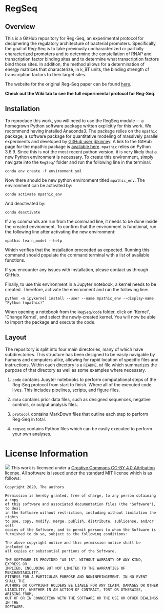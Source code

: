 # RegSeq

## Overview
This is a GitHub repository for Reg-Seq, an experimental protocol for deciphering the regulatory architecture of bacterial promoters. Specifically, the goal of Reg-Seq is to take previously uncharacterized or partially characterized promoters and to determine
the constellation of RNAP and transcription factor binding sites and to determine what transcription factors
bind those sites. In addition, the method allows for a determination of energy matrices that characterize,
in k_BT units, the binding strength of transcription factors to their target sites.

The website for the original Reg-Seq paper can be found [here](https://www.rpgroup.caltech.edu/RNAseq_SortSeq/).

**Check out the Wiki tab to see the full experimental protocol for Reg-Seq**.

## Installation
To reproduce this work, you will need to use the RegSeq module -- a homegrown Python software package written explicitly for this work. We recommend having installed Anaconda3. The package relies on the `mpathic` package, a software package for quantitative modeling of massively parallel experiments and developed by [GitHub user jbkinney](https://github.com/jbkinney). A link to the GitHub page for the mpathic package is [available here](https://github.com/jbkinney/mpathic). `mpathic` relies on Python 3.6.9. Since this is not the most recent python version, it is very likely that a new Python environment is necessary. To create this environment, simply navigate into the `RegSeq/` folder and run the following line in the terminal:

`conda env create -f environment.yml`

Now there should be new python environment titled `mpathic_env`. The environment can be activated by:

`conda activate mpathic_env`

And deactivated by:

`conda deactivate`

If any commands are run from the command line, it needs to be done inside the created environment. To confirm that the environment is functional, run the following line after activating the new environment:

`mpathic learn_model --help`

Which verifies that the installation proceeded as expected. Running this command should populate the command terminal with a list of available functions.

If you encounter any issues with installation, please contact us through GitHub.

Finally, to use this environment in a Jupyter notebook, a kernel needs to be created. Therefore, activate the environment and run the following line:

`python -m ipykernel install --user --name mpathic_env --display-name "Python (mpathic)"`

When opening a notebook from the `RegSeq/code` folder, click on 'Kernel', 'Change Kernel', and select the newly-created kernel. You will now be able to import the package and execute the code.

## Layout
The repository is split into four main directories, many of which have
subdirectories. This structure has been designed to be easily navigable by
humans and computers alike, allowing for rapid location of specific files and
instructions. Within each directory is a `README.md` file which summarizes the
purpose of that directory as well as some examples where necessary.

1) `code` contains Jupyter notebooks to perform computational steps of the Reg-Seq protocol from start to finish. Where all of the executed code lives. This includes pipelines, scripts, and
figure files.

2) `data` contains prior data files, such as designed sequences, negative controls, or output analysis files.

3) `protocol` contains MarkDown files that outline each step to perform Reg-Seq in total.

4) `reqseq` contains Python files which can be easily executed to perform your own analyses.


# License Information
<img src="https://licensebuttons.net/l/by-nd/3.0/88x31.png"> This work is
licensed under a [Creative Commons CC-BY 4.0 Attribution license](https://creativecommons.org/licenses/by/4.0/). All
software is issued under the standard MIT license which is as follows:

```
Copyright 2020, The authors

Permission is hereby granted, free of charge, to any person obtaining a copy
of this software and associated documentation files (the "Software"), to deal
in the Software without restriction, including without limitation the rights
to use, copy, modify, merge, publish, distribute, sublicense, and/or sell
copies of the Software, and to permit persons to whom the Software is
furnished to do so, subject to the following conditions:

The above copyright notice and this permission notice shall be included in
all copies or substantial portions of the Software.

THE SOFTWARE IS PROVIDED "AS IS", WITHOUT WARRANTY OF ANY KIND, EXPRESS OR
IMPLIED, INCLUDING BUT NOT LIMITED TO THE WARRANTIES OF MERCHANTABILITY,
FITNESS FOR A PARTICULAR PURPOSE AND NONINFRINGEMENT. IN NO EVENT SHALL THE
AUTHORS OR COPYRIGHT HOLDERS BE LIABLE FOR ANY CLAIM, DAMAGES OR OTHER
LIABILITY, WHETHER IN AN ACTION OF CONTRACT, TORT OR OTHERWISE, ARISING FROM,
OUT OF OR IN CONNECTION WITH THE SOFTWARE OR THE USE OR OTHER DEALINGS IN THE
SOFTWARE.
```
